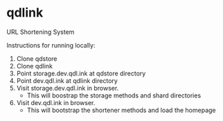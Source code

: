 # qdlink
URL Shortening System


Instructions for running locally:

1. Clone qdstore
2. Clone qdlink
3. Point storage.dev.qdl.ink at qdstore directory
4. Point dev.qdl.ink at qdlink directory
5. Visit storage.dev.qdl.ink in browser.
    - This will boostrap the storage methods and shard directories
6. Visit dev.qdl.ink in browser.
    - This will bootstrap the shortener methods and load the homepage